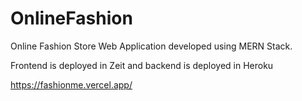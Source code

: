# OnlineFashion
Online Fashion Store Web Application developed using MERN Stack. 

Frontend is deployed in Zeit and backend is deployed in Heroku

https://fashionme.vercel.app/
